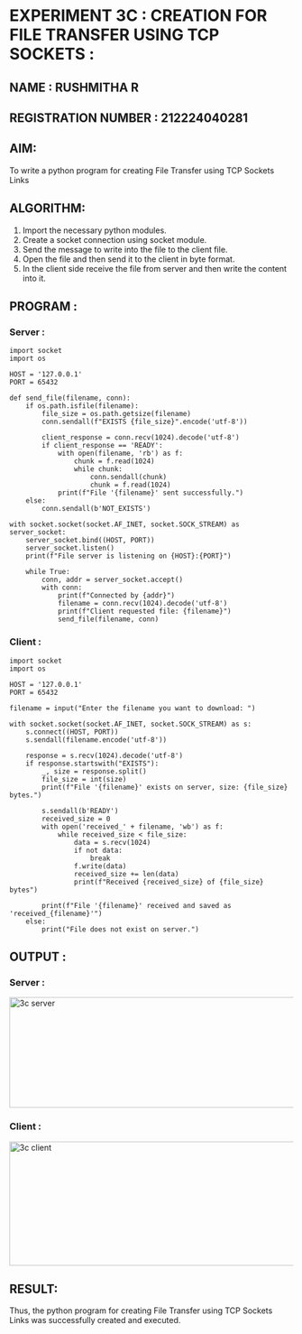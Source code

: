# EXPERIMENT 3C : CREATION FOR FILE TRANSFER USING TCP SOCKETS :
## NAME : RUSHMITHA R 
## REGISTRATION NUMBER : 212224040281
## AIM:
To write a python program for creating File Transfer using TCP Sockets Links
## ALGORITHM:
1. Import the necessary python modules.
2. Create a socket connection using socket module.
3. Send the message to write into the file to the client file.
4. Open the file and then send it to the client in byte format.
5. In the client side receive the file from server and then write the content into it.
## PROGRAM :
### Server :
```
import socket
import os

HOST = '127.0.0.1'
PORT = 65432

def send_file(filename, conn):
    if os.path.isfile(filename):
        file_size = os.path.getsize(filename)
        conn.sendall(f"EXISTS {file_size}".encode('utf-8'))

        client_response = conn.recv(1024).decode('utf-8')
        if client_response == 'READY':
            with open(filename, 'rb') as f:
                chunk = f.read(1024)
                while chunk:
                    conn.sendall(chunk)
                    chunk = f.read(1024)
            print(f"File '{filename}' sent successfully.")
    else:
        conn.sendall(b'NOT_EXISTS')

with socket.socket(socket.AF_INET, socket.SOCK_STREAM) as server_socket:
    server_socket.bind((HOST, PORT))
    server_socket.listen()
    print(f"File server is listening on {HOST}:{PORT}")

    while True:
        conn, addr = server_socket.accept()
        with conn:
            print(f"Connected by {addr}")
            filename = conn.recv(1024).decode('utf-8')
            print(f"Client requested file: {filename}")
            send_file(filename, conn)
```

### Client :
```
import socket
import os

HOST = '127.0.0.1'
PORT = 65432

filename = input("Enter the filename you want to download: ")

with socket.socket(socket.AF_INET, socket.SOCK_STREAM) as s:
    s.connect((HOST, PORT))
    s.sendall(filename.encode('utf-8'))

    response = s.recv(1024).decode('utf-8')
    if response.startswith("EXISTS"):
        _, size = response.split()
        file_size = int(size)
        print(f"File '{filename}' exists on server, size: {file_size} bytes.")

        s.sendall(b'READY')
        received_size = 0
        with open('received_' + filename, 'wb') as f:
            while received_size < file_size:
                data = s.recv(1024)
                if not data:
                    break
                f.write(data)
                received_size += len(data)
                print(f"Received {received_size} of {file_size} bytes")

        print(f"File '{filename}' received and saved as 'received_{filename}'")
    else:
        print("File does not exist on server.")

```


## OUTPUT :

### Server :
<img width="667" height="196" alt="3c server" src="https://github.com/user-attachments/assets/b4552f81-8912-4de9-81eb-caa366da519d" />

### Client :
<img width="607" height="220" alt="3c client" src="https://github.com/user-attachments/assets/ebfeed7f-3ab8-495e-a147-7edbaf7b4688" />


## RESULT:
Thus, the python program for creating File Transfer using TCP Sockets Links was 
successfully created and executed.

